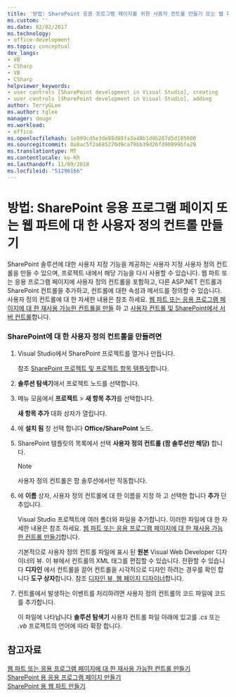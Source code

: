 ```yaml
---
title: '방법: SharePoint 응용 프로그램 페이지를 위한 사용자 컨트롤 만들기 또는 웹 파트 | Microsoft Docs'
ms.custom: ''
ms.date: 02/02/2017
ms.technology:
- office-development
ms.topic: conceptual
dev_langs:
- VB
- CSharp
- VB
- CSharp
helpviewer_keywords:
- user controls [SharePoint development in Visual Studio], creating
- user controls [SharePoint development in Visual Studio], adding
author: TerryGLee
ms.author: tglee
manager: douge
ms.workload:
- office
ms.openlocfilehash: 1e099cd5e3de88d88fa3a48b1d9b287d5d185000
ms.sourcegitcommit: 0a8ac5f2a685270d9ca79bb39d26fd90099bfa29
ms.translationtype: MT
ms.contentlocale: ko-KR
ms.lasthandoff: 11/09/2018
ms.locfileid: "51296166"
---
```

# <a name="how-to-create-a-user-control-for-a-sharepoint-application-page-or-web-part"></a>방법: SharePoint 응용 프로그램 페이지 또는 웹 파트에 대 한 사용자 정의 컨트롤 만들기
  SharePoint 솔루션에 대한 사용자 지정 기능을 제공하는 사용자 지정 사용자 정의 컨트롤을 만들 수 있으며, 프로젝트 내에서 해당 기능을 다시 사용할 수 있습니다. 웹 파트 또는 응용 프로그램 페이지에 사용자 정의 컨트롤을 포함하고, 다른 ASP.NET 컨트롤과 SharePoint 컨트롤을 추가하고, 컨트롤에 대한 속성과 메서드를 정의할 수 있습니다. 사용자 정의 컨트롤에 대 한 자세한 내용은 참조 하세요. [웹 파트 또는 응용 프로그램 페이지에 대 한 재사용 가능한 컨트롤을 만들](../sharepoint/creating-reusable-controls-for-web-parts-or-application-pages.md) 하 고 [사용자 컨트롤 및 SharePoint에서 서버 컨트롤](https://blogs.msdn.microsoft.com/kaevans/2011/04/28/user-controls-and-server-controls-in-sharepoint/)합니다.  
  
### <a name="to-create-a-user-control-for-sharepoint"></a>SharePoint에 대 한 사용자 정의 컨트롤을 만들려면  
  
1.  Visual Studio에서 SharePoint 프로젝트를 열거나 만듭니다.  
  
     참조 [SharePoint 프로젝트 및 프로젝트 항목 템플릿](../sharepoint/sharepoint-project-and-project-item-templates.md)합니다.  
  
2.  **솔루션 탐색기**에서 프로젝트 노드를 선택합니다.  
  
3.  메뉴 모음에서 **프로젝트** > **새 항목 추가**를 선택합니다.  
  
     **새 항목 추가** 대화 상자가 열립니다.  
  
4.  에 **설치 됨** 창 선택 합니다 **Office/SharePoint** 노드.  
  
5.  SharePoint 템플릿의 목록에서 선택 **사용자 정의 컨트롤 (팜 솔루션만 해당)** 합니다.  
  
    > [!NOTE]  
    >  사용자 정의 컨트롤은 팜 솔루션에서만 작동합니다.  
  
6.  에 **이름** 상자, 사용자 정의 컨트롤에 대 한 이름을 지정 하 고 선택한 합니다 **추가** 단추입니다.  
  
     Visual Studio 프로젝트에 여러 폴더와 파일을 추가합니다. 이러한 파일에 대 한 자세한 내용은 참조 하세요. [웹 파트 또는 응용 프로그램 페이지에 대 한 재사용 가능한 컨트롤 만들기](../sharepoint/creating-reusable-controls-for-web-parts-or-application-pages.md)합니다.  
  
     기본적으로 사용자 정의 컨트롤 파일에 표시 된 **원본** Visual Web Developer 디자이너의 뷰. 이 뷰에서 컨트롤의 XML 태그를 편집할 수 있습니다. 전환할 수 있습니다 **디자인** 에서 컨트롤을 끌어 컨트롤을 시각적으로 디자인 하려는 경우를 확인 합니다 **도구 상자**합니다. 참조 [디자인 뷰, 웹 페이지 디자이너](/previous-versions/aspnet/ms178149\(v\=vs.100\))합니다.  
  
7.  컨트롤에서 발생하는 이벤트를 처리하려면 사용자 정의 컨트롤의 코드 파일에 코드를 추가합니다.  
  
     이 파일에 나타납니다 **솔루션 탐색기** 사용자 컨트롤 파일 아래에 있고를 *.cs* 또는 *.vb* 프로젝트의 언어에 따라 확장 합니다.  
  
## <a name="see-also"></a>참고자료
 [웹 파트 또는 응용 프로그램 페이지에 대 한 재사용 가능한 컨트롤 만들기](../sharepoint/creating-reusable-controls-for-web-parts-or-application-pages.md)   
 [SharePoint 용 응용 프로그램 페이지 만들기](../sharepoint/creating-application-pages-for-sharepoint.md)   
 [SharePoint 용 웹 파트 만들기](../sharepoint/creating-web-parts-for-sharepoint.md)  
  
